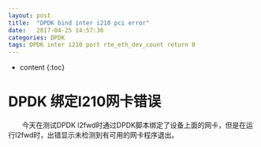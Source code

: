 ```yaml
---
layout: post
title:  "DPDK bind inter i210 pci error"
date:   2017-04-25 14:57:36
categories: DPDK
tags: DPDK inter i210 port rte_eth_dev_count return 0
---
```


* content
{:toc}

# DPDK 绑定I210网卡错误

&emsp;&emsp;今天在测试DPDK l2fwd时通过DPDK脚本绑定了设备上面的网卡，但是在运行l2fwd时，出错显示未检测到有可用的网卡程序退出。
